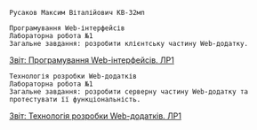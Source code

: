 ```no-highlight
Русаков Максим Віталійович КВ-32мп
```
```no-highlight
Програмування Web-інтерфейсів
Лабораторна робота №1
Загальне завдання: розробити клієнтську частину Web-додатку.
```
[Звіт: Програмування Web-інтерфейсів. ЛР1](https://docs.google.com/document/d/14FSxpQtMq5hUW5vxHD3U7weEcXK_QJFZrVObvY1f4Hc/edit?usp=sharing)
```no-highlight
Технологія розробки Web-додатків
Лабораторна робота №1
Загальне завдання: розробити серверну частину Web-додатку та протестувати її функціональність.
```
[Звіт: Технологія розробки Web-додатків. ЛР1](https://docs.google.com/document/d/1N25q3liVX6cQUvmT55CsT9VstG_y1zNADFZdeJYlqHw/edit?usp=sharing)
